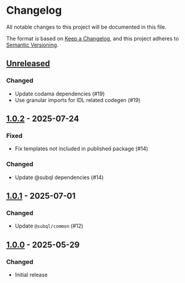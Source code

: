 # Changelog
All notable changes to this project will be documented in this file.

The format is based on [Keep a Changelog](https://keepachangelog.com/en/1.0.0/),
and this project adheres to [Semantic Versioning](https://semver.org/spec/v2.0.0.html).

## [Unreleased]
### Changed
- Update codama dependencies (#19)
- Use granular imports for IDL related codegen (#19)

## [1.0.2] - 2025-07-24
### Fixed
- Fix templates not included in published package (#14)

### Changed
- Update @subql dependencies (#14)

## [1.0.1] - 2025-07-01
### Changed
- Update `@subql/common` (#12)

## [1.0.0] - 2025-05-29
### Changed
- Initial release

[Unreleased]: https://github.com/subquery/subql-solana/compare/common-solana/1.0.2...HEAD
[1.0.2]: https://github.com/subquery/subql-solana/compare/common-solana/1.0.1...common-solana/1.0.2
[1.0.1]: https://github.com/subquery/subql-solana/compare/common-solana/1.0.0...common-solana/1.0.1
[1.0.0]: https://github.com/subquery/subql-solana/releases/tag/common-solana/1.0.0
